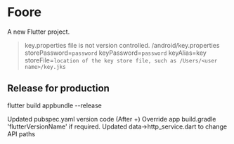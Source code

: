 # Foore

A new Flutter project.

> key.properties file is not version controlled.
/android/key.properties
storePassword=`password`
keyPassword=`password`
keyAlias=key
storeFile=`location of the key store file, such as /Users/<user name>/key.jks`

## Release for production

flutter build appbundle --release

Updated pubspec.yaml version code (After +)
Override app build.gradle 'flutterVersionName' if required.
Updated data->http_service.dart to change API paths
